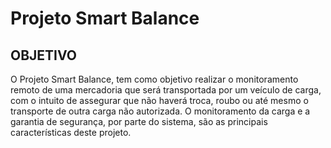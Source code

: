 # Projeto Smart Balance
## OBJETIVO

O Projeto Smart  Balance,  tem  como  objetivo  realizar  o  monitoramento remoto de  uma mercadoria  que  será  transportada  por  um  veículo  de  carga,  com  o  intuito  de  assegurar que  não haverá troca, roubo ou até mesmo o transporte de outra carga não autorizada. O monitoramento da  carga  e  a  garantia  de  segurança,  por  parte  do  sistema,  são as  principais características deste projeto.
